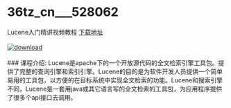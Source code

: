 # 36tz_cn___528062
Lucene入门精讲视频教程
[下载地址](http://www.36tz.cn/article/528062 "下载地址")
<br/></br>[![download](http://36tz.cn/muke_img/2019_10_2-50-300x169.png "下载地址")](http://www.36tz.cn/article/528062 "下载地址")
<br/></br>### 课程介绍:
Lucene是apache下的一个开放源代码的全文检索引擎工具包。提供了完整的查询引擎和索引引擎。Lucene的目的是为软件开发人员提供一个简单易用的工具包，以方便的在目标系统中实现全文检索的功能。Lucene和搜索引擎不同，Lucene是一套用java或其它语言写的全文检索的工具包，为应用程序提供了很多个api接口去调用。


